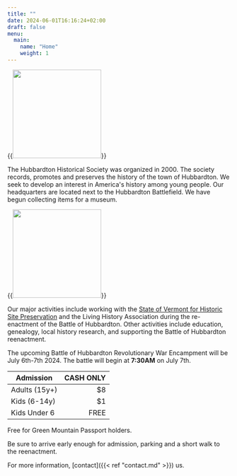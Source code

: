 ```yaml
---
title: ""
date: 2024-06-01T16:16:24+02:00
draft: false
menu:
  main:
    name: "Home"
    weight: 1
---
```


{{<image float="right" width="200px"  src="img/logo_transparent.svg" >}}

The Hubbardton Historical Society was organized in 2000. The society records, promotes and preserves the history of the town of Hubbardton. We seek to develop an interest in America's history among young people.  Our headquarters are located next to the Hubbardton Battlefield. We have begun collecting items for a museum.  

{{<image float="left" width="200px" frame="true" caption="View of Hubbardton" src="img/banner.png" >}}

Our major activities include working with the [State of Vermont for Historic Site Preservation](https://historicsites.vermont.gov/) and the Living History Association during the re-enactment of the Battle of Hubbardton. Other activities include education, genealogy, local history research, and supporting the Battle of Hubbardton reenactment.

The upcoming Battle of Hubbardton Revolutionary War Encampment will be July 6th-7th 2024. The battle will begin at **7:30AM** on July 7th. 

| Admission     | **CASH ONLY** |
| ------------- | ------------: |
| Adults (15y+) |            $8 |
| Kids (6-14y)  |            $1 |
| Kids Under 6  |          FREE |

Free for Green Mountain Passport holders.

Be sure to arrive early enough for admission, parking and a short walk to the reenactment.

For more information, [contact]({{< ref "contact.md" >}}) us.
